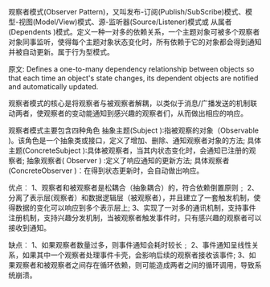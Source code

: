 观察者模式(Observer Pattern)，又叫发布-订阅(Publish/SubScribe)模式、模型-视图(Model/View)模式、源-监听器(Source/Listener)模式或
从属者(Dependents )模式。定义一种一对多的依赖关系，一个主题对象可被多个观察者对象同事监听，使得每个主题对象状态变化时，所有依赖于它的对象都会得到通知
并被自动更新。属于行为型模式。

原文: Defines a one-to-many dependency relationship between objects so that each time an object's state
changes, its dependent objects are notified and automatically updated.

观察者模式的核心是将观察者与被观察者解耦，以类似于消息/广播发送的机制联动两者，使观察者的变动能通知到感兴趣的观察者们，从而做出相应的响应。

观察者模式主要包含四种角色
抽象主题(Subject )∶指被观察的对象（Observable )。该角色是一个抽象类或接口，定义了增加、删除、通知观察者对象的方法;
具体主题(ConcreteSubject )∶具体被观察者，当其内状态变化时，会通知已注册的观察者;
抽象观察者( Observer ) :定义了响应通知的更新方法;
具体观察者(ConcreteObserver )︰在得到状态更新时，会自动做出响应。



优点︰
1、观察者和被观察者是松耦合（抽象耦合）的，符合依赖倒置原则﹔
2、分离了表示层(观察者）和数据逻辑层（被观察者），并且建立了一套触发机制，使得数据的变化可以响应到多个表示层上;
3、实现了一对多的通讯机制，支持事件注册机制，支持兴趣分发机制，当被观察者触发事件时，只有感兴趣的观察者可以接收到通知。

缺点︰
1、如果观察者数量过多，则事件通知会耗时较长﹔
2、事件通知呈线性关系，如果其中一个观察者处理事件卡壳，会影响后续的观察者接收该事件;
3、如果观察者和被观察者之间存在循环依赖，则可能造成两者之间的循环调用，导致系统崩溃。
